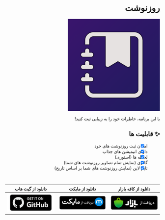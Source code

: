 <div dir="rtl">

# روزنوشت

<img src="assets/icon.png" width="300">

با این برنامه، خاطرات خود را به زیبایی ثبت کنید!

## ✨ قابلیت ها

- [x] امکان ثبت روزنوشت های خود
- [x] دارای انیمیشن های جذاب
- [x] لحظه ها (استوری)
- [x] گالری (نمایش تمام تصاویر روزنوشت های شما)
- [x] تایم لاین (نمایش روزنوشت های شما بر اساس تاریخ)

<br/>

</div>


| دانلود از گیت هاب                          |    دانلود از مایکت                               | دانلود از کافه بازار                          |
| --------------------------------- | --------------------------------- |---------------------------------  |
| <a href="https://github.com/hosivay/RoozNeveshtApp/releases"><img src="assets/github.png" width="300"></a> | <a href="https://myket.ir/app/com.rn.hosivay.app"><img src="assets/myket.png" width="300"></a>  | <a href="http://cafebazaar.ir/app/?id=com.rn.hosivay.app&ref=share"><img src="assets/bazaar.png" width="300"></a>   |


